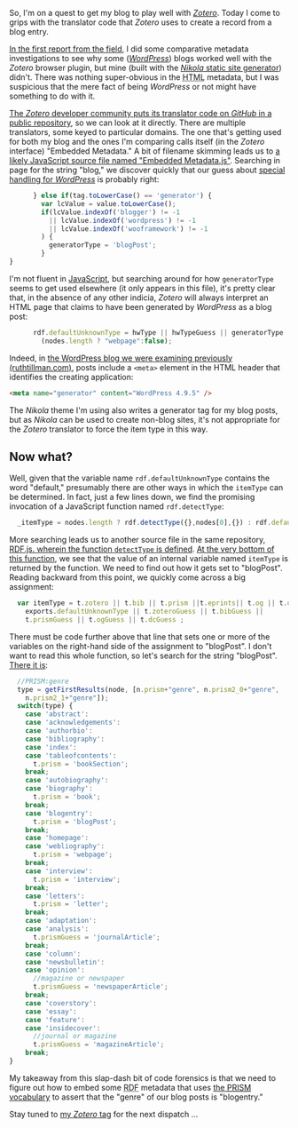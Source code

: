 <!--
.. title: What Zotero Wants From My Blog
.. slug: what-zotero-wants
.. date: 2018-04-27 08:02:37 UTC-05:00
.. tags: zotero, nikola, wordpress, metadata, html, microblogging, rdf, prism, javascript
.. category: 
.. link: 
.. description: Digging into Zotero translator code for embedded metadata to figure out what makes it decide something is a blog post.
.. type: text
-->

So, I'm on a quest to get my blog to play well with [_Zotero_](https://zotero.org). Today I come to grips with the translator code that _Zotero_ uses to create a record from a blog entry.<!-- TEASER_END -->

[In the first report from the field](/posts/2018/04/blogs-work-zotero/), I did some comparative metadata investigations to see why some ([_WordPress_](https://wordpress.org/)) blogs worked well with the _Zotero_ browser plugin, but mine (built with the [_Nikola_ static site generator](https://getnikola.com)) didn't. There was nothing super-obvious in the <abbr title="HyperText Markup Language">HTML</abbr> metadata, but I was suspicious that the mere fact of being _WordPress_ or not might have something to do with it.

[The _Zotero_ developer community puts its translator code on _GitHub_ in a public repository](https://github.com/zotero/translators), so we can look at it directly. There are multiple translators, some keyed to particular domains. The one that's getting used for both my blog and the ones I'm comparing calls itself (in the _Zotero_ interface) "Embedded Metadata." A bit of filename skimming leads us to [a likely JavaScript source file named "Embedded Metadata.js"](https://github.com/zotero/translators/blob/master/Embedded%20Metadata.js). Searching in page for the string "blog," we discover quickly that our guess about [special handling for _WordPress_](https://github.com/zotero/translators/blob/beb41ffeb07290e8937a0b99d313a868783487ab/Embedded%20Metadata.js#L272) is probably right:

```javascript
      } else if(tag.toLowerCase() == 'generator') {
        var lcValue = value.toLowerCase();
        if(lcValue.indexOf('blogger') != -1
          || lcValue.indexOf('wordpress') != -1
          || lcValue.indexOf('wooframework') != -1
        ) {
          generatorType = 'blogPost';
        }
}
```

I'm not fluent in [JavaScript](https://en.wikipedia.org/wiki/JavaScript), but searching around for how ```generatorType``` seems to get used elsewhere (it only appears in this file), it's pretty clear that, in the absence of any other indicia, _Zotero_ will always interpret an HTML page that claims to have been generated by _WordPress_ as a blog post:

```javascript
      rdf.defaultUnknownType = hwType || hwTypeGuess || generatorType || 
        (nodes.length ? "webpage":false);
```

Indeed, in [the WordPress blog we were examining previously (ruthtillman.com)](http://ruthtillman.com/blog/), posts include a ```<meta>``` element in the HTML header that identifies the creating application:

```html
<meta name="generator" content="WordPress 4.9.5" />
```

The _Nikola_ theme I'm using also writes a generator tag for my blog posts, but as _Nikola_ can be used to create non-blog sites, it's not appropriate for the _Zotero_ translator to force the item type in this way.

## Now what?

Well, given that the variable name ```rdf.defaultUnknownType``` contains the word "default," presumably there are other ways in which the ```itemType``` can be determined. In fact, just a few lines down, we find the promising invocation of a JavaScript function named ```rdf.detectType```:

```javascript
  _itemType = nodes.length ? rdf.detectType({},nodes[0],{}) : rdf.defaultUnknownType;
```

More searching leads us to another source file in the same repository, [RDF.js. wherein the function ```detectType``` is defined](https://github.com/zotero/translators/blob/beb41ffeb07290e8937a0b99d313a868783487ab/RDF.js#L263). [At the very bottom of this function](https://github.com/zotero/translators/blob/beb41ffeb07290e8937a0b99d313a868783487ab/RDF.js#L722), we see that the value of an internal variable named ```itemType``` is returned by the function. We need to find out how it gets set to "blogPost". Reading backward from this point, we quickly come across a big assignment:

```javascript
  var itemType = t.zotero || t.bib || t.prism ||t.eprints|| t.og || t.dc || 
    exports.defaultUnknownType || t.zoteroGuess || t.bibGuess || 
    t.prismGuess || t.ogGuess || t.dcGuess ;
```

There must be code further above that line that sets one or more of the variables on the right-hand side of the assignment to "blogPost". I don't want to read this whole function, so let's search for the string "blogPost". [There it is](https://github.com/zotero/translators/blob/beb41ffeb07290e8937a0b99d313a868783487ab/RDF.js#L633):

```javascript
  //PRISM:genre
  type = getFirstResults(node, [n.prism+"genre", n.prism2_0+"genre",
    n.prism2_1+"genre"]);
  switch(type) {
    case 'abstract':
    case 'acknowledgements':
    case 'authorbio':
    case 'bibliography':
    case 'index':
    case 'tableofcontents':
      t.prism = 'bookSection';
    break;
    case 'autobiography':
    case 'biography':
      t.prism = 'book';
    break;
    case 'blogentry':
      t.prism = 'blogPost';
    break;
    case 'homepage':
    case 'webliography':
      t.prism = 'webpage';
    break;
    case 'interview':
      t.prism = 'interview';
    break;
    case 'letters':
      t.prism = 'letter';
    break;
    case 'adaptation':
    case 'analysis':
      t.prismGuess = 'journalArticle';
    break;
    case 'column':
    case 'newsbulletin':
    case 'opinion':
      //magazine or newspaper
      t.prismGuess = 'newspaperArticle';
    break;
    case 'coverstory':
    case 'essay':
    case 'feature':
    case 'insidecover':
      //journal or magazine
      t.prismGuess = 'magazineArticle';
    break;
}
```

My takeaway from this slap-dash bit of code forensics is that we need to figure out how to embed some <abbr title="Resource Description Framework">RDF</abbr> metadata that uses [the <abbr title="Publishing Requirements for Industry Standard Metadata">PRISM</abbr> vocabulary](https://www.idealliance.org/specification/prism) to assert that the "genre" of our blog posts is "blogentry."

Stay tuned to [my _Zotero_ tag](/categorios/zotero) for the next dispatch ...

